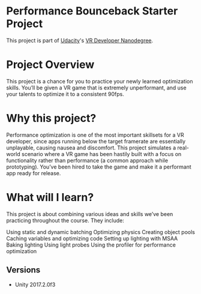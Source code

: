 # Performance Bounceback Starter Project

This project is part of [Udacity](https://www.udacity.com "Udacity - Be in demand")'s [VR Developer Nanodegree](https://www.udacity.com/course/vr-developer-nanodegree--nd017).

# Project Overview
This project is a chance for you to practice your newly learned optimization skills. You’ll be given a VR game that is extremely unperformant, and use your talents to optimize it to a consistent 90fps.

# Why this project?
Performance optimization is one of the most important skillsets for a VR developer, since apps running below the target framerate are essentially unplayable, causing nausea and discomfort. This project simulates a real-world scenario where a VR game has been hastily built with a focus on functionality rather than performance (a common approach while prototyping). You’ve been hired to take the game and make it a performant app ready for release.

# What will I learn?
This project is about combining various ideas and skills we’ve been practicing throughout the course. They include:

Using static and dynamic batching
Optimizing physics
Creating object pools
Caching variables and optimizing code
Setting up lighting with MSAA
Baking lighting
Using light probes
Using the profiler for performance optimization

## Versions
- Unity 2017.2.0f3
